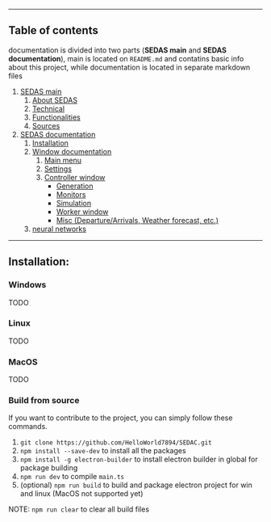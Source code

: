 <!--header of the doc file-->
<hr>

## Table of contents
documentation is divided into two parts (**SEDAS main** and **SEDAS documentation**), main is located on `README.md` and contatins basic info about this project, while documentation is located in separate markdown files

1. [SEDAS main](/README.md)
    1. [About SEDAS](/README.md#about)
    2. [Technical](/README.md#technical)
    3. [Functionalities](/README.md#funcs)
    4. [Sources](/doc/sources/readme.md)
2. [SEDAS documentation](/doc/wiki/)
    1. [Installation](/doc/wiki/installation.md)
    2. [Window documentation](/doc/wiki/windows/)
        1. [Main menu](/doc/wiki/windows/settings.md)
        2. [Settings](/doc/wiki/windows/settings.md)
        3. [Controller window](/doc/wiki/windows/controller.md)
            - [Generation]()
            - [Monitors]()
            - [Simulation]()
            - [Worker window]()
            - [Misc (Departure/Arrivals, Weather forecast, etc.)]()
    3. [neural networks]()

<hr>

<!--main content of doc file-->
## Installation:

### Windows
TODO

### Linux
TODO

### MacOS
TODO

### Build from source
If you want to contribute to the project, you can simply follow these commands.

1. `git clone https://github.com/HelloWorld7894/SEDAC.git`
2. `npm install --save-dev` to install all the packages
3. `npm install -g electron-builder` to install electron builder in global for package building
4. `npm run dev` to compile `main.ts`
5. (optional) `npm run build` to build and package electron project for win and linux (MacOS not supported yet)

NOTE: `npm run clear` to clear all build files